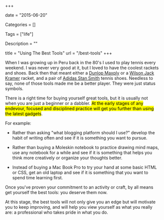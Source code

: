 +++

date = "2015-06-20"

Categories = []

Tags = ["life"]

Description = ""

title = "Using The Best Tools"
url = "/best-tools"
+++



When I was growing up in Peru back in the 80's I used to play tennis every weekend. I was never very good at it, but I loved to have the coolest rackets and shoes. Back then that meant either a [Dunlop Maxply](http://www.80s-tennis.com/pages/maxply-fort_80-ad.html) or a [Wilson Jack Kramer](http://racquetmuseum.com/2014/01/23/wilson-jack-kramer-autograph/) racket, and a pair of [Adidas Stan Smith](https://en.wikipedia.org/wiki/Adidas_Stan_Smith) tennis shoes. Needless to say, none of those tools made me be a better player. They were just status symbols.

There is a right time for buying yourself great tools, but it is usually not when you are just a beginner or a dabbler. <mark>At the early stages of any endevour, focused and disciplined practice will get you further than using the latest gadgets</mark>. 

For example:

* Rather than asking "what blogging platform should I use?" develop the habit of writing often and see if it is something you want to pursue. 

* Rather than buying a Moleskin notebook to practice drawing mind maps, use any notebook for a while and see if it is something that helps you think more creatively or organize your thoughts better. 

* Instead of buying a Mac Book Pro to try your hand at some basic HTML or CSS, get an old laptop and see if it is something that you want to spend time learning first.

Once you've proven your commitment to an activity or craft, by all means get yourself the best tools: you deserve them now. 

At this stage, the best tools will not only give you an edge but will motivate you to keep improving, and will help you view yourself as what you really are: a professional who takes pride in what you do.
